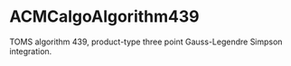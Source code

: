 # ACMCalgoAlgorithm439
TOMS algorithm 439, product-type   three point Gauss-Legendre Simpson   integration.
